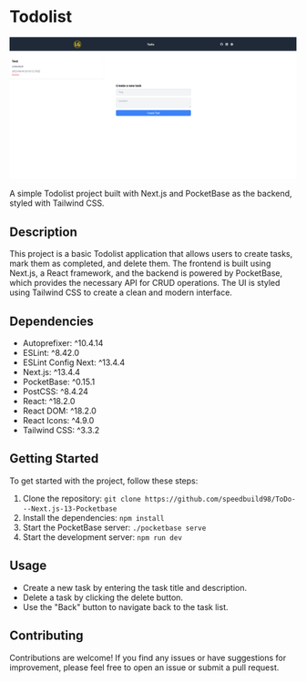 # Todolist

![Todolist](https://github.com/speedbuild98/ToDo---Next.js-13-Pocketbase/blob/main/TODO-Preview.png?raw=true)

A simple Todolist project built with Next.js and PocketBase as the backend, styled with Tailwind CSS.

## Description

This project is a basic Todolist application that allows users to create tasks, mark them as completed, and delete them. The frontend is built using Next.js, a React framework, and the backend is powered by PocketBase, which provides the necessary API for CRUD operations. The UI is styled using Tailwind CSS to create a clean and modern interface.

## Dependencies

- Autoprefixer: ^10.4.14
- ESLint: ^8.42.0
- ESLint Config Next: ^13.4.4
- Next.js: ^13.4.4
- PocketBase: ^0.15.1
- PostCSS: ^8.4.24
- React: ^18.2.0
- React DOM: ^18.2.0
- React Icons: ^4.9.0
- Tailwind CSS: ^3.3.2

## Getting Started

To get started with the project, follow these steps:

1. Clone the repository: `git clone https://github.com/speedbuild98/ToDo---Next.js-13-Pocketbase`
2. Install the dependencies: `npm install`
3. Start the PocketBase server: `./pocketbase serve`
4. Start the development server: `npm run dev`

## Usage

- Create a new task by entering the task title and description.
- Delete a task by clicking the delete button.
- Use the "Back" button to navigate back to the task list.

## Contributing

Contributions are welcome! If you find any issues or have suggestions for improvement, please feel free to open an issue or submit a pull request.

